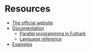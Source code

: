 # Resources

- [The official website][main]
- [Documentation][docs]
  - [Parallel programming in Futhark][book]
  - [Language reference][language-reference]
- [Examples][examples]

[main]: https://futhark-lang.org/
[docs]: https://futhark-lang.org/docs.html
[language-reference]: https://futhark.readthedocs.io/en/stable/language-reference.html
[examples]: https://futhark-lang.org/examples.html
[book]: https://futhark-book.readthedocs.io/
